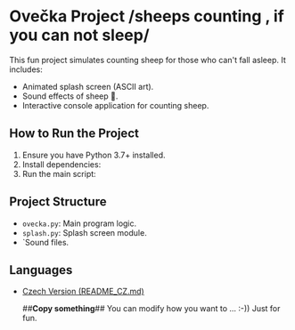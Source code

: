 # Ovečka Project /sheeps counting , if you can not sleep/

This fun project simulates counting sheep for those who can't fall asleep. It includes:
- Animated splash screen (ASCII art).
- Sound effects of sheep 🐑.
- Interactive console application for counting sheep.

## How to Run the Project
1. Ensure you have Python 3.7+ installed.
2. Install dependencies:
3. Run the main script:


## Project Structure
- `ovecka.py`: Main program logic.
- `splash.py`: Splash screen module.
- `Sound files.



## Languages
- [Czech Version (README_CZ.md)](README-CZ.md)

  ##**Copy something**## You can modify how you want to ... :-)) Just for fun.
